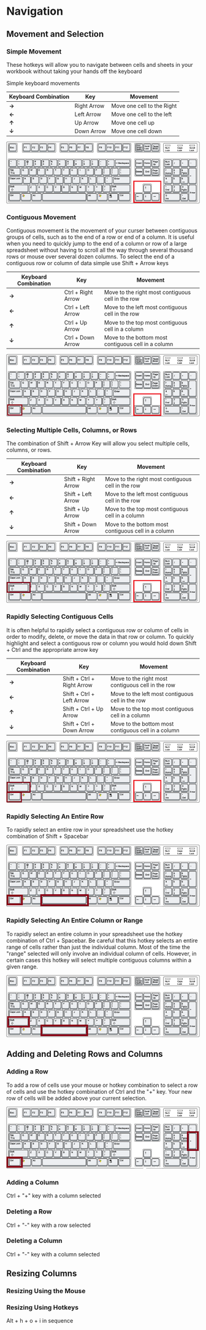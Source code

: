 # Navigation

## Movement and Selection

### Simple Movement

These hotkeys will allow you to navigate between cells and sheets in your workbook without taking your hands off the keyboard 

Simple keyboard movements

Keyboard Combination | Key | Movement
------------ | ------------- | -------------
**->** | Right Arrow | Move one cell to the Right
**<-** | Left Arrow | Move one cell to the left
**↑**   | Up Arrow | Move one cell up
**↓**   | Down Arrow | Move one cell down

![arrowed](Assets/Arrows.png)

### Contiguous Movement

Contiguous movement is the movement of your curser between contiguous groups of cells, such as to the end of a row or end of a column. It is useful when you need to quickly jump to the end of a column or row of a large spreadsheet without having to scroll all the way through several thousand rows or mouse over several dozen columns.  To select the end of a contiguous row or column of data simple use Shift + Arrow keys

Keyboard Combination | Key | Movement
------------ | ------------- | -------------
**->** | Ctrl + Right Arrow | Move to the right most contiguous cell in the row
**<-** | Ctrl + Left Arrow | Move to the left most contiguous cell in the row
**↑**   | Ctrl + Up Arrow | Move to the top most contiguous cell in a column
**↓**   | Ctrl + Down Arrow | Move to the bottom most contiguous cell in a column

![morearrowed](Assets/ArrowsCtrl.png)

### Selecting Multiple Cells, Columns, or Rows

The combination of Shift + Arrow Key will allow you select multiple cells, columns, or rows.

Keyboard Combination | Key | Movement
------------ | ------------- | -------------
**->** | Shift + Right Arrow | Move to the right most contiguous cell in the row
**<-** | Shift + Left Arrow | Move to the left most contiguous cell in the row
**↑**   | Shift + Up Arrow | Move to the top most contiguous cell in a column
**↓**   | Shift + Down Arrow | Move to the bottom most contiguous cell in a column

![mostarrowed](Assets/ArrowsShift.png)

### Rapidly Selecting Contiguous Cells
It is often helpful to rapidly select a contiguous row or column of cells in order to modify, delete, or move the data in that row or column. To quickly highlight and select a contiguous row or column you would hold down Shift + Ctrl and the appropriate arrow key

Keyboard Combination | Key | Movement
------------ | ------------- | -------------
**->** | Shift + Ctrl + Right Arrow | Move to the right most contiguous cell in the row
**<-** | Shift + Ctrl + Left Arrow | Move to the left most contiguous cell in the row
**↑**   | Shift + Ctrl + Up Arrow | Move to the top most contiguous cell in a column
**↓**   | Shift + Ctrl + Down Arrow | Move to the bottom most contiguous cell in a column

![allthearrowed](Assets/ArrowsShiftCtrl.png)

### Rapidly Selecting An Entire Row

To rapidly select an entire row in your spreadsheet use the hotkey combination of Shift + Spacebar

![spacecadet](Assets/CtrlSpace.png)

### Rapidly Selecting An Entire Column or Range

To rapidly select an entire column in your spreadsheet use the hotkey combination of Ctrl + Spacebar. Be careful that this hotkey selects an entire range of cells rather than just the individual column. Most of the time the "range" selected will only involve an individual column of cells. However, in certain cases this hotkey will select multiple contiguous columns within a given range.

![ctrlfreak](Assets/ShiftSpace.png)

## Adding and Deleting Rows and Columns

### Adding a Row

To add a row of cells use your mouse or hotkey combination to select a row of cells and use the hotkey combination of Ctrl and the "+" key. Your new row of cells will be added above your current selection.

![insertrow](Assets/CtrlPlus.png)

### Adding a Column

Ctrl + "+" key with a column selected

### Deleting a Row

Ctrl + "-" key with a row selected

### Deleting a Column

Ctrl + "-" key with a column selected

## Resizing Columns

### Resizing Using the Mouse

### Resizing Using Hotkeys

Alt + h + o + i in sequence



